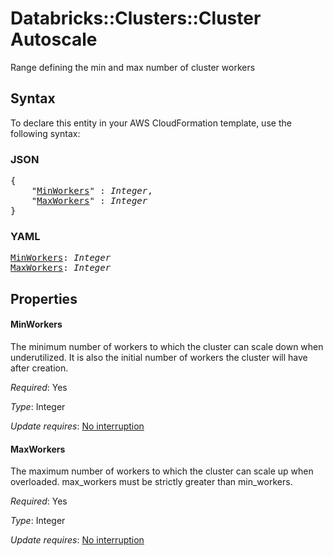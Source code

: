 # Databricks::Clusters::Cluster Autoscale

Range defining the min and max number of cluster workers

## Syntax

To declare this entity in your AWS CloudFormation template, use the following syntax:

### JSON

<pre>
{
    "<a href="#minworkers" title="MinWorkers">MinWorkers</a>" : <i>Integer</i>,
    "<a href="#maxworkers" title="MaxWorkers">MaxWorkers</a>" : <i>Integer</i>
}
</pre>

### YAML

<pre>
<a href="#minworkers" title="MinWorkers">MinWorkers</a>: <i>Integer</i>
<a href="#maxworkers" title="MaxWorkers">MaxWorkers</a>: <i>Integer</i>
</pre>

## Properties

#### MinWorkers

The minimum number of workers to which the cluster can scale down when underutilized. It is also the initial number of workers the cluster will have after creation.

_Required_: Yes

_Type_: Integer

_Update requires_: [No interruption](https://docs.aws.amazon.com/AWSCloudFormation/latest/UserGuide/using-cfn-updating-stacks-update-behaviors.html#update-no-interrupt)

#### MaxWorkers

The maximum number of workers to which the cluster can scale up when overloaded. max_workers must be strictly greater than min_workers.

_Required_: Yes

_Type_: Integer

_Update requires_: [No interruption](https://docs.aws.amazon.com/AWSCloudFormation/latest/UserGuide/using-cfn-updating-stacks-update-behaviors.html#update-no-interrupt)

